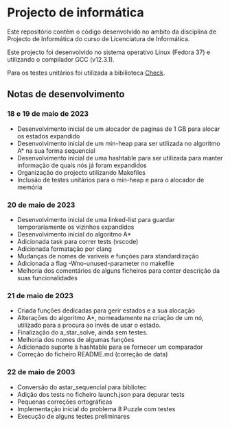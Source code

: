 # Projecto de informática 

Este repositório contêm o código desenvolvido no ambito da disciplina de Projecto de Informática do curso de Licenciatura de Informática. 

Este projecto foi desenvolvido no sistema operativo Linux (Fedora 37) e utilizando o compilador GCC (v12.3.1).

Para os testes unitários foi utilizada a bibilioteca [Check](https://libcheck.github.io/check/). 

## Notas de desenvolvimento

### 18 e 19 de maio de 2023 

* Desenvolvimento inicial de um alocador de paginas de 1 GB para alocar os estados expandido
* Desenvolvimento inicial de um min-heap para ser utilizada no algoritmo A* na sua forma sequencial
* Desenvolvimento inicial de uma hashtable para ser utilizada para manter informação de quais nós já foram expandidos
* Organização do projecto utilizando Makefiles
* Inclusão de testes unitários para o min-heap e para o alocador de memória

### 20 de maio de 2023
* Desenvolvimento inicial de uma linked-list para guardar temporariamente os vizinhos expandidos
* Desenvolvimento inicial do algoritmo A*
* Adicionada task para correr tests (vscode)
* Adicionada formatação por clang
* Mudanças de nomes de variveis e funções para standardização
* Adicionada a flag -Wno-unused-parameter no makefile
* Melhoria dos comentários de alguns ficheiros para conter descrição da suas funcionalidades

### 21 de maio de 2023
* Criada funções dedicadas para gerir estados e a sua alocação
* Alterações do algoritmo A*, nomeadamente na criação de um nó, utilizado para a procura ao invés de usar o estado. 
* Finalização do a_star_solve, ainda sem testes.
* Melhoria dos nomes de algumas funções
* Adicionado suporte à hashtable para se fornecer um comparador
* Correção do ficheiro README.md (correção de data)

### 22 de maio de 2003
* Conversão do astar_sequencial para bibliotec
* Adição dos tests no ficheiro launch.json para depurar tests
* Pequenas correções ortográficas
* Implementação inicial do problema 8 Puzzle com testes
* Execução de alguns testes preliminares

